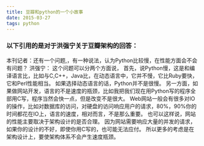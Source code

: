 ```yaml
---
title: 豆瓣和python的一个小故事
date: 2015-03-27
tags: python
---
```


### 以下引用的是对于洪强宁关于豆瓣架构的回答：

本刊记者：还有一个问题,，有一种说法，认为Python比较慢，在性能方面会不会有问题？
洪强宁：
这个问题可以分两个方面说，
首先，说Python慢，这是和编译语言比，比如与C,C++，Java比，在动态语言中，它并不慢，它比Ruby要快，它和Perl性能相当。
如果选择动态语言的话，Python并不是很慢。
另一方面，如果做网站开发，语言的不是速度的瓶颈，比如我把我们现在用Python写的程序全部用C写，程序当然会快一点，但是改变不是很大。
Web网站一般会有很多对IO的操作，比如对数据库的访问，对硬盘的访问响应用户的请求，80%，90%你的时间都花在IO上，语言的速度，相对而言，不是那么重要。
也可以这样说，网站的性能主要取决于架构设计的是否合理。
因为网站需要响应大量的并发的请求，如果你的设计的不好，即使你用C写的，也可能无法应付。
所以更多的考虑是在架构设计上，要使架构体系不会产生速度瓶颈。
